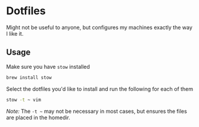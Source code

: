 # Dotfiles

Might not be useful to anyone, but configures my machines exactly
 the way I like it.

## Usage

Make sure you have `stow` installed

```bash
brew install stow
```

Select the dotfiles you'd like to install and run the following for each of them

```bash
stow -t ~ vim
```

_Note:_ The `-t ~` may not be necessary in most cases, but ensures the files are placed in the homedir. 
